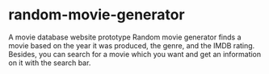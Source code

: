 # random-movie-generator
A movie database website prototype
Random movie generator finds a movie based on the year it was produced, the genre, and the IMDB rating.
Besides, you can search for a movie which you want and get an information on it with the search bar.
